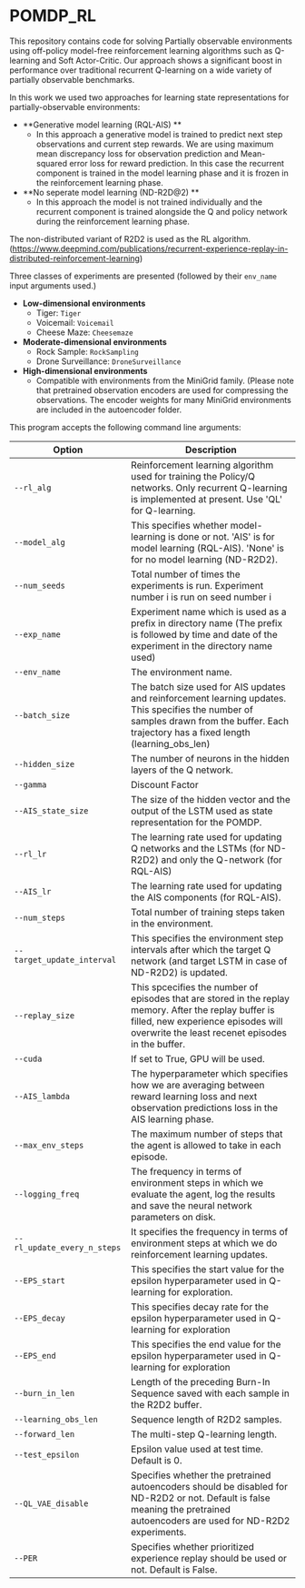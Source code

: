 # POMDP_RL

This repository contains code for solving Partially observable environments using off-policy model-free reinforcement learning algorithms such as Q-learning and Soft Actor-Critic. Our approach shows a significant boost in performance over traditional recurrent Q-learning on a wide variety of partially observable benchmarks.

In this work we used two approaches for learning state representations for partially-observable environments:
* **Generative model learning (RQL-AIS) **
  - In this approach a generative model is trained to predict next step observations and current step rewards. We are using maximum mean discrepancy loss for observation prediction and Mean-squared error loss for reward prediction. In this case the recurrent component is trained in the model learning phase and it is frozen in the reinforcement learning phase. 
* **No seperate model learning (ND-R2D@2) **
  - In this approach the model is not trained individually and the recurrent component is trained alongside the Q and policy network during the reinforcement learning phase.


The non-distributed variant of R2D2 is used as the RL algorithm. (https://www.deepmind.com/publications/recurrent-experience-replay-in-distributed-reinforcement-learning)

Three classes of experiments are presented (followed by their `env_name` input arguments used.)
* **Low-dimensional environments**
  - Tiger: `Tiger` 
  - Voicemail: `Voicemail`
  - Cheese Maze: `Cheesemaze`
 * **Moderate-dimensional environments**
   - Rock Sample: `RockSampling`
   - Drone Surveillance: `DroneSurveillance`
 * **High-dimensional environments**
   - Compatible with environments from the MiniGrid family. (Please note that pretrained observation encoders are used for compressing the observations. The encoder weights for many MiniGrid environments are included in the autoencoder folder.


This program accepts the following command line arguments:

| Option          | Description |
| --------------- | ----------- |
| `--rl_alg` |  Reinforcement learning algorithm used for training the Policy/Q networks. Only recurrent Q-learning is implemented at present. Use 'QL' for Q-learning. |
| `--model_alg` |  This specifies whether model-learning is done or not. 'AIS' is for model learning (RQL-AIS). 'None' is for no model learning (ND-R2D2). |
| `--num_seeds` | Total number of times the experiments is run. Experiment number i is run on seed number i |
| `--exp_name` | Experiment name which is used as a prefix in directory name (The prefix is followed by time and date of the experiment in the directory name used)|
| `--env_name` | The environment name.  |
| `--batch_size` | The batch size used for AIS updates and reinforcement learning updates. This specifies the number of samples drawn from the buffer. Each trajectory has a fixed length (learning_obs_len) |
| `--hidden_size` | The number of neurons in the hidden layers of the Q network. |
| `--gamma` | Discount Factor |
| `--AIS_state_size` | The size of the hidden vector and the output of the LSTM used as state representation for the POMDP. |
| `--rl_lr` | The learning rate used for updating Q networks and the LSTMs (for ND-R2D2) and only the Q-network (for RQL-AIS) |
| `--AIS_lr` | The learning rate used for updating the AIS components (for RQL-AIS). |
| `--num_steps` | Total number of training steps taken in the environment.|
| `--target_update_interval` |  This specifies the environment step intervals after which the target Q network (and target LSTM in case of ND-R2D2) is updated. |
| `--replay_size` |  This spcecifies the number of episodes that are stored in the replay memory. After the replay buffer is filled, new experience episodes will overwrite the least recenet episodes in the buffer. |
| `--cuda` |  If set to True, GPU will be used. |
| `--AIS_lambda` |  The hyperparameter which specifies how we are averaging between reward learning loss and next observation predictions loss in the AIS learning phase. |
| `--max_env_steps` |  The maximum number of steps that the agent is allowed to take in each episode. |
| `--logging_freq` |  The frequency in terms of environment steps in which we evaluate the agent, log the results and save the neural network parameters on disk. |
| `--rl_update_every_n_steps` |  It specifies the frequency in terms of environment steps at which we do reinforcement learning updates. |
| `--EPS_start` |  This specifies the start value for the epsilon hyperparameter used in Q-learning for exploration. |
| `--EPS_decay` |  This specifies decay rate for the epsilon hyperparameter used in Q-learning for exploration |
| `--EPS_end` | This specifies the end value for the epsilon hyperparameter used in Q-learning for exploration |
| `--burn_in_len` | Length of the preceding Burn-In Sequence saved with each sample in the R2D2 buffer. |
| `--learning_obs_len` | Sequence length of R2D2 samples. |
| `--forward_len` | The multi-step Q-learning length. |
| `--test_epsilon` | Epsilon value used at test time. Default is 0. |
| `--QL_VAE_disable` | Specifies whether the pretrained autoencoders should be disabled for ND-R2D2 or not. Default is false meaning the pretrained autoencoders are used for ND-R2D2 experiments.  |
| `--PER` | Specifies whether prioritized experience replay should be used or not. Default is False.  |



